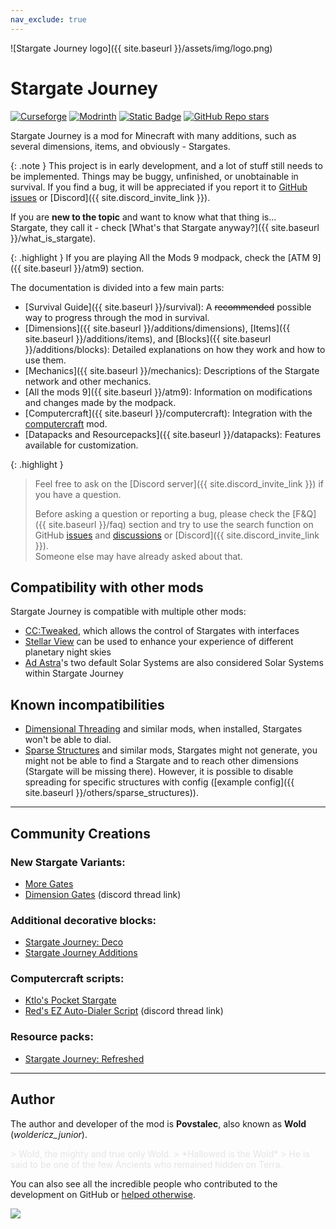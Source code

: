 ```yaml
---
nav_exclude: true
---
```


![Stargate Journey logo]({{ site.baseurl }}/assets/img/logo.png)

# Stargate Journey

<div style="display: none">
    <p>// Lets call this an easter egg</p>
    <p>Did you ever hear the tragedy of Darth Plagueis The Wise? I thought not.</p>
    <p>It’s not a story the Jedi would tell you. It’s a Sith legend.</p>
    <p>Darth Plagueis was a Dark Lord of the Sith, so powerful and so wise he could use the Force to influence the midichlorians to create life…</p>
    <p>He had such a knowledge of the dark side that he could even keep the ones he cared about from dying.</p>
    <p>The dark side of the Force is a pathway to many abilities some consider to be unnatural.</p>
    <p>He became so powerful… the only thing he was afraid of was losing his power, which eventually, of course, he did. Unfortunately, he taught his apprentice everything he knew, then his apprentice killed him in his sleep.</p>
    <p>Ironic. He could save others from death, but not himself..</p>
</div>

<a href="https://www.curseforge.com/minecraft/mc-mods/sgjourney" target="_blank"><img src="https://img.shields.io/curseforge/dt/689083?style=for-the-badge&logo=curseforge&color=626e7b" alt="Curseforge"></a>
<a href="https://modrinth.com/mod/sgjourney" target="_blank"><img src="https://img.shields.io/modrinth/dt/sgjourney?style=for-the-badge&logo=modrinth&color=626e7b" alt="Modrinth"></a>
<a href="{{ site.discord_invite_link }}" target="_blank"><img alt="Static Badge" src="https://img.shields.io/badge/Join_our_Discord_server-grey?style=for-the-badge&logo=discord" alt="Discord"></a>
<a href="https://github.com/Povstalec/StargateJourney" target="_blank"><img alt="GitHub Repo stars" src="https://img.shields.io/github/stars/Povstalec/StargateJourney?style=for-the-badge&logo=github&color=626e7b" alt="GitHub"></a>

Stargate Journey is a mod for Minecraft with many additions, such as several dimensions, items, and obviously - Stargates.


{: .note }
This project is in early development, and a lot of stuff still needs to be implemented.
Things may be buggy, unfinished, or unobtainable in survival.
If you find a bug, it will be appreciated if you report it to 
[GitHub issues](https://github.com/Povstalec/StargateJourney/issues) or [Discord]({{ site.discord_invite_link }}).

If you are __new to the topic__ and want to know what that thing is...  
Stargate, they call it - check [What's that Stargate anyway?]({{ site.baseurl }}/what_is_stargate).

{: .highlight }
If you are playing All the Mods 9 modpack, check the [ATM 9]({{ site.baseurl }}/atm9) section.

The documentation is divided into a few main parts:
* [Survival Guide]({{ site.baseurl }}/survival): A ~~recommended~~ possible way to progress through the mod in survival.
* [Dimensions]({{ site.baseurl }}/additions/dimensions), [Items]({{ site.baseurl }}/additions/items), and [Blocks]({{ site.baseurl }}/additions/blocks): Detailed explanations on how they work and how to use them.
* [Mechanics]({{ site.baseurl }}/mechanics): Descriptions of the Stargate network and other mechanics.
* [All the mods 9]({{ site.baseurl }}/atm9): Information on modifications and changes made by the modpack.
* [Computercraft]({{ site.baseurl }}/computercraft): Integration with the [computercraft](https://tweaked.cc/) mod.
* [Datapacks and Resourcepacks]({{ site.baseurl }}/datapacks): Features available for customization.

{: .highlight }
> Feel free to ask on the [Discord server]({{ site.discord_invite_link }}) if you have a question.
> 
> Before asking a question or reporting a bug,
> please check the [F&Q]({{ site.baseurl }}/faq) section and try to use the search function on GitHub [issues](https://github.com/Povstalec/StargateJourney/issues) and [discussions](https://github.com/Povstalec/StargateJourney/discussions) or [Discord]({{ site.discord_invite_link }}).  
> Someone else may have already asked about that.

## Compatibility with other mods
Stargate Journey is compatible with multiple other mods:
 - [CC:Tweaked](https://tweaked.cc/), which allows the control of Stargates with interfaces
 - [Stellar View](https://www.curseforge.com/minecraft/mc-mods/stellarview) can be used to enhance your experience of different planetary night skies
 - [Ad Astra](https://ad-astra.terrarium.wiki/ad-astra)'s two default Solar Systems are also considered Solar Systems within Stargate Journey

## Known incompatibilities
- [Dimensional Threading](https://www.curseforge.com/minecraft/mc-mods/dimensional-threads) and similar mods, 
when installed, Stargates won't be able to dial.
- [Sparse Structures](https://modrinth.com/mod/sparsestructures) and similar mods, 
Stargates might not generate, 
you might not be able to find a Stargate and to reach other dimensions (Stargate will be missing there).
However, 
it is possible to disable spreading for specific structures with config ([example config]({{ site.baseurl }}/others/sparse_structures)).

___

## Community Creations
### New Stargate Variants:
   - [More Gates](https://www.curseforge.com/minecraft/mc-mods/more-gates-mod-ver)
   - [Dimension Gates](https://discord.com/channels/1011344665678708818/1200953359650263100) (discord thread link)

### Additional decorative blocks:
   - [Stargate Journey: Deco](https://www.curseforge.com/minecraft/mc-mods/stargate-journey-deco)
   - [Stargate Journey Additions](https://www.curseforge.com/minecraft/mc-mods/stargate-journey-additions)

### Computercraft scripts:
   - [Ktlo's Pocket Stargate](https://github.com/Ktlo/pocket-stargate)
   - [Red's EZ Auto-Dialer Script](https://discord.com/channels/1011344665678708818/1217131207532482662) (discord thread link)

### Resource packs:
   - [Stargate Journey: Refreshed](https://www.curseforge.com/minecraft/texture-packs/stargate-journey-refreshed)

___

## Author
The author and developer of the mod is **Povstalec**, also known as **Wold** (_woldericz_junior_).

<div markdown="block" style="opacity: 0.1">
> Wold, the mighty and true only Wold.  
> *Hallowed is the Wold*  
> He is said to be one of the few Ancients who remained hidden on Terra.
</div>

You can also see all the incredible people who contributed to the development on GitHub 
or [helped otherwise](https://github.com/Povstalec/StargateJourney/blob/main/CREDITS.txt).

<a href="https://github.com/Povstalec/StargateJourney/graphs/contributors" target="_blank">
  <img src="https://contrib.rocks/image?repo=Povstalec/StargateJourney"/>
</a>